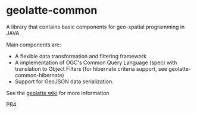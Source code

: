 geolatte-common
===============

A library that contains basic components for geo-spatial programming in JAVA.

Main components are:
* A flexible data transformation and filtering framework
* A implementation of OGC's Common Query Language (spec) with translation to Object Filters (for hibernate criteria support, see geolatte-common-hibernate)
* Support for GeoJSON data serialization.

See the [geolatte wiki](http://www.geolatte.org/confluence/display/base/Home+%28geolatte-common%29 "geolatte wiki") for more information

PR4
